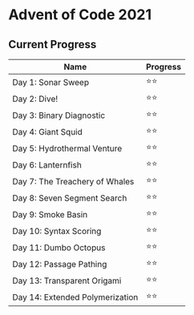# Advent of Code 2021

## Current Progress

Name| Progress
--- | ---
Day 1: Sonar Sweep | ⭐⭐
Day 2: Dive! | ⭐⭐
Day 3: Binary Diagnostic | ⭐⭐
Day 4: Giant Squid | ⭐⭐
Day 5: Hydrothermal Venture | ⭐⭐
Day 6: Lanternfish | ⭐⭐
Day 7: The Treachery of Whales| ⭐⭐
Day 8: Seven Segment Search| ⭐⭐
Day 9: Smoke Basin | ⭐⭐
Day 10: Syntax Scoring | ⭐⭐
Day 11: Dumbo Octopus | ⭐⭐
Day 12: Passage Pathing | ⭐⭐
Day 13: Transparent Origami | ⭐⭐
Day 14: Extended Polymerization | ⭐⭐